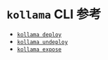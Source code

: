 # `kollama` CLI 参考

- [`kollama deploy`](/pages/zh-CN/references/cli/commands/deploy)
- [`kollama undeploy`](/pages/zh-CN/references/cli/commands/undeploy)
- [`kollama expose`](/pages/zh-CN/references/cli/commands/expose)
